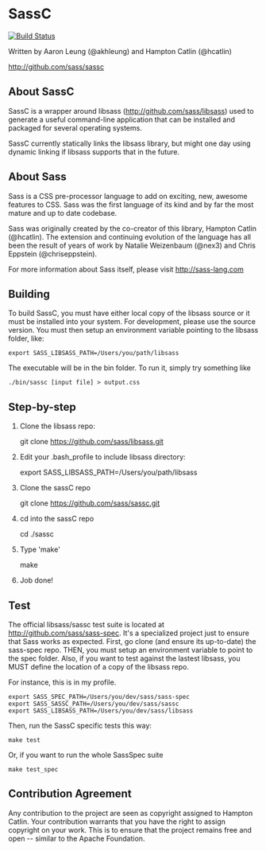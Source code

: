 SassC
=======

[![Build Status](https://secure.travis-ci.org/sass/sassc.png?branch=master)](http://travis-ci.org/sass/sassc)

Written by Aaron Leung (@akhleung) and Hampton Catlin (@hcatlin)

http://github.com/sass/sassc

About SassC
-----------

SassC is a wrapper around libsass (http://github.com/sass/libsass)
used to generate a useful command-line application that can be installed
and packaged for several operating systems.

SassC currently statically links the libsass library, but might one
day using dynamic linking if libsass supports that in the future.

About Sass
----------

Sass is a CSS pre-processor language to add on exciting, new,
awesome features to CSS. Sass was the first language of its kind
and by far the most mature and up to date codebase.

Sass was originally created by the co-creator of this library,
Hampton Catlin (@hcatlin). The extension and continuing evolution
of the language has all been the result of years of work by Natalie
Weizenbaum (@nex3) and Chris Eppstein (@chriseppstein).

For more information about Sass itself, please visit http://sass-lang.com

Building
--------

To build SassC, you must have either local copy of the libsass source or it must be installed into your system. For development, please use the source version. You must then setup an environment variable pointing to the libsass folder, like:
  
    export SASS_LIBSASS_PATH=/Users/you/path/libsass
  
The executable will be in the bin folder. To run it, simply try something like

    ./bin/sassc [input file] > output.css

Step-by-step
------------

1) Clone the libsass repo:

    git clone https://github.com/sass/libsass.git

2) Edit your .bash_profile to include libsass directory:

    export SASS_LIBSASS_PATH=/Users/you/path/libsass

3) Clone the sassC repo

    git clone https://github.com/sass/sassc.git

4) cd into the sassC repo

    cd ./sassc

5) Type 'make'

    make

6) Job done!


Test
----

The official libsass/sassc test suite is located at http://github.com/sass/sass-spec. It's a specialized project just to ensure that Sass works as expected. First, go clone (and ensure its up-to-date) the sass-spec repo. THEN, you must setup an environment variable to point to the spec folder. Also, if you want to test against the lastest libsass, you MUST define the location of a copy of the libsass repo.

For instance, this is in my profile.

    export SASS_SPEC_PATH=/Users/you/dev/sass/sass-spec
    export SASS_SASSC_PATH=/Users/you/dev/sass/sassc
    export SASS_LIBSASS_PATH=/Users/you/dev/sass/libsass

Then, run the SassC specific tests this way:

    make test

Or, if you want to run the whole SassSpec suite

    make test_spec

Contribution Agreement
----------------------

Any contribution to the project are seen as copyright assigned to Hampton Catlin. Your contribution warrants that you have the right to assign copyright on your work. This is to ensure that the project remains free and open -- similar to the Apache Foundation.
